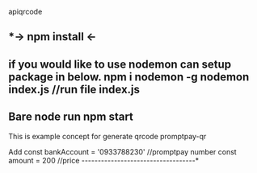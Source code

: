 apiqrcode

*-> npm install <-
----------------------------------------------------
if you would like to use nodemon can setup package in below.
npm i nodemon -g
nodemon index.js //run file index.js 
----------------------------------------------------
Bare node run 
npm start
----------------------------------------------------
This is example concept for generate qrcode promptpay-qr

Add const bankAccount = '0933788230' //promptpay number
const amount = 200 //price
-----------------------------------*
